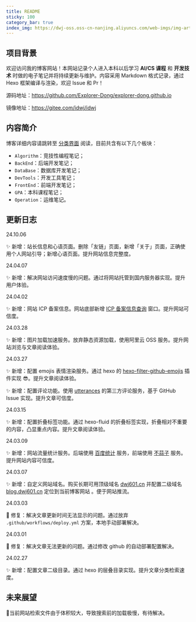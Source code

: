 ```yaml
---
title: README
sticky: 100
category_bar: true
index_img: https://dwj-oss.oss-cn-nanjing.aliyuncs.com/web-imgs/img-artical/hello.png
---
```


## 项目背景

欢迎访问我的博客网站！本网站记录个人进入本科以后学习 **AI/CS 课程** 和 **开发技术** 时做的电子笔记并将持续更新与维护。内容采用 Markdown 格式记录，通过 Hexo 框架编译与渲染，欢迎 Issue 和 Pr！

源码地址：<https://github.com/Explorer-Dong/explorer-dong.github.io>

镜像地址：<https://gitee.com/idwj/idwj>

## 内容简介

博客详细内容请跳转至 [分类界面](https://blog.dwj601.cn/categories/) 阅读，目前共含有以下几个板块：

- `Algorithm`：竞技性编程笔记；
- `BackEnd`：后端开发笔记；
- `DataBase`：数据库开发笔记；
- `DevTools`：开发工具笔记；
- `FrontEnd`：前端开发笔记；
- `GPA`：本科课程笔记；
- `Operation`：运维笔记。

## 更新日志

24.10.06

:sparkles: 新增：站长信息和心语页面。删除「友链」页面，新增「关于」页面，正确使用个人网站引导；新增心语页面。提升网站信息完整度。

24.04.07

:sparkles: 新增：解决网站访问速度慢的问题。通过将网站托管到国内服务器实现。提升用户体验。

24.04.02

:sparkles: 新增：网站 ICP 备案信息。网站底部新增 [ICP 备案信息查询](https://beian.miit.gov.cn/) 窗口。提升网站可信度。

24.03.28

:sparkles: 新增：图片加载加速服务。放弃静态资源加载，使用阿里云 OSS 服务。提升网站浏览与文章阅读体验。

24.03.27

:sparkles: 新增：配置 emojis 表情渲染服务。通过 hexo 的 [hexo-filter-github-emojis](https://github.com/crimx/hexo-filter-github-emojis) 插件实现 :sunglasses:。提升文章阅读体验。

:sparkles: 新增：配置评论功能。使用 [utterances](https://utteranc.es/) 的第三方评论服务，基于 GitHub Issue 实现。提升文章可信度。

24.03.15

:sparkles: 新增：配置折叠标签功能。通过 hexo-fluid 的折叠标签实现，折叠相对不重要的内容，凸显重点内容。提升文章阅读体验。

24.03.09

:sparkles: 新增：网站流量统计服务。后端使用 [百度统计](https://tongji.baidu.com/web5/welcome/login) 服务，前端使用 [不蒜子](https://busuanzi.ibruce.info/) 服务。提升网站内容可信度。

24.03.07

:sparkles: 新增：自定义网站域名。购买长期可用顶级域名 [dwj601.cn](https://dwj601.cn/) 并配置二级域名 [blog.dwj601.cn](https://blog.dwj601.cn) 定位到当前博客网站 。便于网站推流。

24.03.03

:bug: 修复：解决文章更新时间无法显示的问题。通过放弃 `.github/workflows/deploy.yml` 方案，本地手动部署解决。

24.03.01

:bug: 修复：解决文章无法更新的问题。通过修改 github 的自动部署配置解决。

24.02.27

:sparkles: 新增：配置文章二级目录。通过 hexo 的层叠目录实现。提升文章分类检索速度。

## 未来展望

:thinking: ​当前网站检索文件由于体积较大，导致搜索前的加载极慢，有待解决。